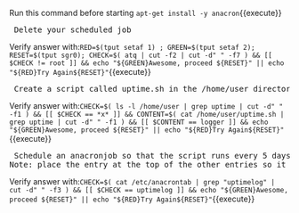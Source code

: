 Run this command before starting `apt-get install -y anacron`{{execute}}

<pre> Delete your scheduled job </pre>

Verify answer with:`RED=$(tput setaf 1) ; GREEN=$(tput setaf 2); RESET=$(tput sgr0); CHECK=$( atq | cut -f2 | cut -d" " -f7 ) && [[ $CHECK != root ]] && echo "${GREEN}Awesome, proceed ${RESET}" || echo "${RED}Try Again${RESET}"`{{execute}}

<pre> Create a script called uptime.sh in the /home/user directory that records the current uptime of the system to the syslog file  `logger "$(uptime)"` and make sure that the script is executable </pre>

Verify answer with:`CHECK=$( ls -l /home/user | grep uptime | cut -d" " -f1 ) && [[ $CHECK == *x* ]] && CONTENT=$( cat /home/user/uptime.sh | grep uptime | cut -d" " -f1 ) && [[ $CONTENT == logger ]] && echo "${GREEN}Awesome, proceed ${RESET}" || echo "${RED}Try Again${RESET}"`{{execute}}

<pre> Schedule an anacronjob so that the script runs every 5 days if it has not currently been run; make sure the *job* name is "uptimelog".
Note: place the entry at the top of the other entries so it is run first. Follow Syntax of using Tabs to seperate columns </pre>

Verify answer with:`CHECK=$( cat /etc/anacrontab | grep "uptimelog" | cut -d" " -f3 ) && [[ $CHECK == uptimelog ]] && echo "${GREEN}Awesome, proceed ${RESET}" || echo "${RED}Try Again${RESET}"`{{execute}}
